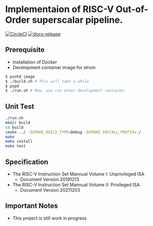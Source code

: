 # Implementaion of RISC-V Out-of-Order superscalar pipeline.

[![CircleCI](https://circleci.com/gh/koyamanX/storm/tree/develop.svg?style=svg)](https://circleci.com/gh/koyamanX/storm/tree/develop)
[![docs-release](https://github.com/koyamanX/storm/actions/workflows/docs.yml/badge.svg?branch=develop)](https://github.com/koyamanX/storm/actions/workflows/docs.yml)

## Prerequisite
- Installation of Docker
- Development container image for strom
```bash
$ pushd image
$ ./build.sh # This will take a while
$ popd
$ ./run.sh # Now, you can enter development container 
```

## Unit Test
```bash
./run.sh
mkdir build
cd build
cmake ../ -DCMAKE_BUILD_TYPE=Debug -DCMAKE_INSTALL_PREFIX=./
make
make install
make test
```

## Specification
- The RISC-V Instruction Set Mannual Volume I: Unprivileged ISA
  - Document Version 20191213
- The RISC-V Instruction Set Mannual Volume II: Privileged ISA
  - Document Version 20211203

## Important Notes
- This project is still work in progress

